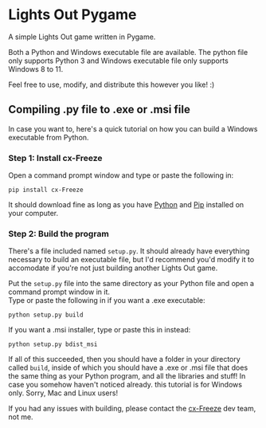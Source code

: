 # Lights Out Pygame
A simple Lights Out game written in Pygame.

Both a Python and Windows executable file are available. The python file only supports Python 3 and Windows executable file only supports Windows 8 to 11.

Feel free to use, modify, and distribute this however you like! :)

## Compiling .py file to .exe or .msi file
In case you want to, here's a quick tutorial on how you can build a Windows executable from Python.

### Step 1: Install cx-Freeze
Open a command prompt window  and type or paste the following in:
```
pip install cx-Freeze
```
It should download fine as long as you have [Python](https://www.python.org/downloads/) and [Pip](https://pypi.org/project/pip/) installed on your computer.

### Step 2: Build the program
There's a file included named `setup.py`. It should already have everything necessary to build an executable file, but I'd recommend you'd modify it to accomodate if you're not just building another Lights Out game. 

Put the `setup.py` file into the same directory as your Python file and open a command prompt window in it.\
Type or paste the following in if you want a .exe executable:
```
python setup.py build
```
If you want a .msi installer, type or paste this in instead:
```
python setup.py bdist_msi
```
If all of this succeeded, then you should have a folder in your directory called `build`, inside of which you should have a .exe or .msi file that does the same thing as your Python program, and all the libraries and stuff! In case you somehow haven't noticed already. this tutorial is for Windows only. Sorry, Mac and Linux users!

If you had any issues with building, please contact the [cx-Freeze](https://pypi.org/project/cx-Freeze/) dev team, not me.
